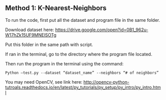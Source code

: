 ## Method 1: K-Nearest-Neighbors

To run the code, first put all the dataset and program file in the same folder.

Download dataset here: 
https://drive.google.com/open?id=0B1_962u-W17hZk15UF9MNElSOTg

Put this folder in the same path with script.

If ran in the terminal, go to the directory where the program file located.

Then run the program in the terminal using the command:

    Python –test.py --dataset “dataset_name” --neighbors “# of neighbors”

You may need OpenCV, see link here: http://opencv-python-tutroals.readthedocs.io/en/latest/py_tutorials/py_setup/py_intro/py_intro.html
